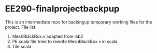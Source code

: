 # EE290-finalprojectbackpup
This is an intermediate repo for backingup temporary working files for the project.
File list:
1. MeshBlackBox.v adapted from lab2
2. PE.scala file tried to rewrite  MeshBlackBox.v in scala
3. Tile.scala

 
